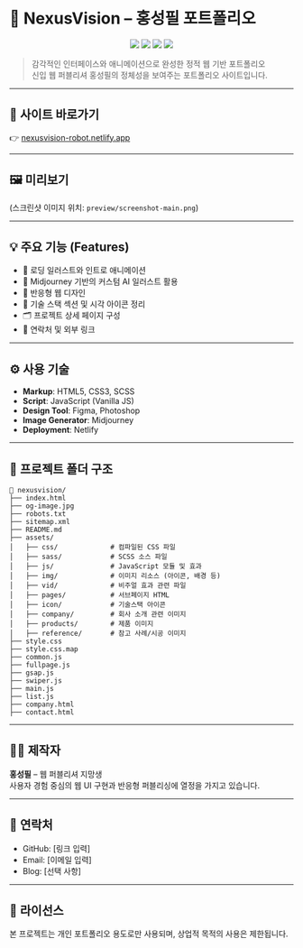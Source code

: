 # 🚀 NexusVision – 홍성필 포트폴리오

<p align="center">
  <img src="https://img.shields.io/badge/HTML5-E34F26?style=for-the-badge&logo=html5&logoColor=white"/>
  <img src="https://img.shields.io/badge/CSS3-1572B6?style=for-the-badge&logo=css3&logoColor=white"/>
  <img src="https://img.shields.io/badge/JavaScript-F7DF1E?style=for-the-badge&logo=javascript&logoColor=black"/>
  <img src="https://img.shields.io/badge/Midjourney-AI-blueviolet?style=for-the-badge"/>
</p>

> 감각적인 인터페이스와 애니메이션으로 완성한 정적 웹 기반 포트폴리오  
> 신입 웹 퍼블리셔 홍성필의 정체성을 보여주는 포트폴리오 사이트입니다.

---

## 🔗 사이트 바로가기

👉 [nexusvision-robot.netlify.app](https://nexusvision-robot.netlify.app/)

---

## 🖼️ 미리보기

(스크린샷 이미지 위치: `preview/screenshot-main.png`)

---

## 💡 주요 기능 (Features)

- 🌟 로딩 일러스트와 인트로 애니메이션
- 🎨 Midjourney 기반의 커스텀 AI 일러스트 활용
- 📱 반응형 웹 디자인
- 💾 기술 스택 섹션 및 시각 아이콘 정리
- 🗂️ 프로젝트 상세 페이지 구성
- 💬 연락처 및 외부 링크

---

## ⚙️ 사용 기술

- **Markup**: HTML5, CSS3, SCSS
- **Script**: JavaScript (Vanilla JS)
- **Design Tool**: Figma, Photoshop
- **Image Generator**: Midjourney
- **Deployment**: Netlify

---

## 📁 프로젝트 폴더 구조

```
📁 nexusvision/
├── index.html
├── og-image.jpg
├── robots.txt
├── sitemap.xml
├── README.md
├── assets/
│   ├── css/             # 컴파일된 CSS 파일
│   ├── sass/            # SCSS 소스 파일
│   ├── js/              # JavaScript 모듈 및 효과
│   ├── img/             # 이미지 리소스 (아이콘, 배경 등)
│   ├── vid/             # 비주얼 효과 관련 파일
│   ├── pages/           # 서브페이지 HTML
│   ├── icon/            # 기술스택 아이콘
│   ├── company/         # 회사 소개 관련 이미지
│   ├── products/        # 제품 이미지
│   ├── reference/       # 참고 사례/시공 이미지
├── style.css
├── style.css.map
├── common.js
├── fullpage.js
├── gsap.js
├── swiper.js
├── main.js
├── list.js
├── company.html
├── contact.html
```

---

## 🧑‍💻 제작자

**홍성필** – 웹 퍼블리셔 지망생  
사용자 경험 중심의 웹 UI 구현과 반응형 퍼블리싱에 열정을 가지고 있습니다.

---

## 📮 연락처

- GitHub: [링크 입력]
- Email: [이메일 입력]
- Blog: [선택 사항]

---

## 📌 라이선스

본 프로젝트는 개인 포트폴리오 용도로만 사용되며, 상업적 목적의 사용은 제한됩니다.
